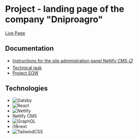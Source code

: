 # Project - landing page of the company "Dniproagro"

[Live Page](https://flourishing-praline-f430ab.netlify.app)

## Documentation

- [Instructions for the site administration panel Netlify CMS 📋](https://docs.google.com/document/d/1IsV5rvIdjMkkSfQOK4i3L44yrl4Q4G6XDdmrQbsfnNk/edit)
- [Technical task](https://docs.google.com/document/d/1WxqV9AFPh-3syFsLfw851h3afJ9OKUFlsPjx04Esyt8/edit)
- [Project SOW](https://docs.google.com/document/d/19mZTfzwKH_MBglOcRBnDRjmHvoLiJsG6Xn-rBrJeS3g/edit#heading=h.p2vkn19bsvqa)

## Technologies

- ![Gatsby](https://img.shields.io/badge/Gatsby-%23663399.svg?style=for-the-badge&logo=gatsby&logoColor=white)
- ![React](https://img.shields.io/badge/react-%2320232a.svg?style=for-the-badge&logo=react&logoColor=%2361DAFB)
- ![Netlify](https://img.shields.io/badge/netlify-%23000000.svg?style=for-the-badge&logo=netlify&logoColor=#00C7B7)
- Netlify CMS
- ![GraphQL](https://img.shields.io/badge/-GraphQL-E10098?style=for-the-badge&logo=graphql&logoColor=white)
- i18next
- ![TailwindCSS](https://img.shields.io/badge/tailwindcss-%2338B2AC.svg?style=for-the-badge&logo=tailwind-css&logoColor=white)
